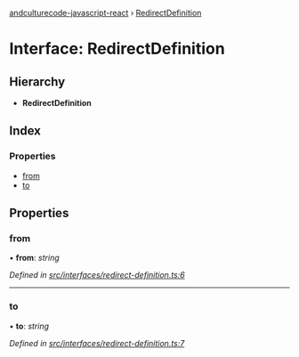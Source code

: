 [andculturecode-javascript-react](../README.md) › [RedirectDefinition](redirectdefinition.md)

# Interface: RedirectDefinition

## Hierarchy

-   **RedirectDefinition**

## Index

### Properties

-   [from](redirectdefinition.md#from)
-   [to](redirectdefinition.md#to)

## Properties

### from

• **from**: _string_

_Defined in [src/interfaces/redirect-definition.ts:6](https://github.com/AndcultureCode/AndcultureCode.JavaScript.React/blob/eed00bb/src/interfaces/redirect-definition.ts#L6)_

---

### to

• **to**: _string_

_Defined in [src/interfaces/redirect-definition.ts:7](https://github.com/AndcultureCode/AndcultureCode.JavaScript.React/blob/eed00bb/src/interfaces/redirect-definition.ts#L7)_
